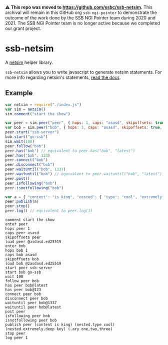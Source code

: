 <!--
SPDX-FileCopyrightText: 2021 Andre 'Staltz' Medeiros

SPDX-License-Identifier: CC0-1.0
-->

:warning: **This repo was moved to https://github.com/ssbc/ssb-netsim.** This archival will remain in this GitHub org `ssb-ngi-pointer` to demonstrate the outcome of the work done by the SSB NGI Pointer team during 2020 and 2021. The SSB NGI Pointer team is no longer active because we completed our grant project.

# ssb-netsim
A [netsim](https://github.com/ssb-ngi-pointer/netsim/) helper library. 

`ssb-netsim` allows you to write javascript to generate netsim statements. For more info regarding netsim's statements, [read the docs](https://github.com/ssb-ngi-pointer/netsim/blob/main/commands.md).

## Example
```js
var netsim = require("./index.js")
var sim = netsim()
sim.comment("start the show")

var peer = sim.peer("peer", { hops: 1, caps: "asasd", skipoffsets: true, id: "@asdasd.ed25519" })
var bob = sim.peer("bob", { hops: 1, caps: "asasd", skipoffsets: true, id: "@2asdasd.ed25519" })
peer.start("ssb-server")
bob.start("go-ssb")
sim.wait(100)
peer.follow("bob")
peer.has("bob") // equivalent to peer.has("bob", "latest")
peer.has("bob", 123)
peer.connect("bob")
peer.disconnect("bob")
peer.waituntil("bob", 1337)
peer.waituntil("bob") // equivalent to peer.waituntil("bob", "latest")
peer.post()
peer.isfollowing("bob")
peer.isnotfollowing("bob")

var a = { "content": "is king", "nested": { "type": "cool", "extremely": { "deep": "key" } }, "ary": ["one", "two", "three"] }
peer.publish(a)
peer.stop()
peer.log() // equivalent to peer.log(1)
```

``` 
comment start the show
enter peer
hops peer 1
caps peer asasd
skipoffsets peer
load peer @asdasd.ed25519
enter bob
hops bob 1
caps bob asasd
skipoffsets bob
load bob @2asdasd.ed25519
start peer ssb-server
start bob go-ssb
wait 100
follow peer bob
has peer bob@latest
has peer bob@123
connect peer bob
disconnect peer bob
waituntil peer bob@1337
waituntil peer bob@latest
post peer
isfollowing peer bob
isnotfollowing peer bob
publish peer (content is king) (nested.type cool) (nested.extremely.deep key) (.ary one,two,three)
stop peer
log peer 1
```
